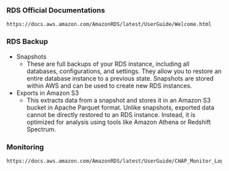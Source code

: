 ### RDS Official Documentations
```
https://docs.aws.amazon.com/AmazonRDS/latest/UserGuide/Welcome.html
```
### RDS Backup
- Snapshots
   - These are full backups of your RDS instance, including all databases, configurations, and settings. They allow you to 
     restore an entire database instance to a previous state. Snapshots are stored within AWS and can be used to create new RDS 
     instances.
- Exports in Amazon S3
   - This extracts data from a snapshot and stores it in an Amazon S3 bucket in Apache Parquet format. Unlike snapshots,
     exported data cannot be directly restored to an RDS instance. Instead, it is optimized for analysis using tools like
     Amazon Athena or Redshift Spectrum.

### Monitoring 
```
https://docs.aws.amazon.com/AmazonRDS/latest/UserGuide/CHAP_Monitor_Logs_Events.html
```
